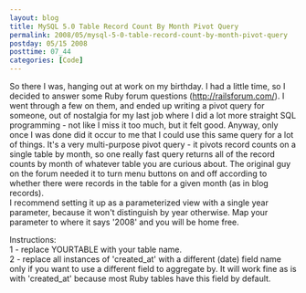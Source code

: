 ```yaml
---
layout: blog
title: MySQL 5.0 Table Record Count By Month Pivot Query
permalink: 2008/05/mysql-5-0-table-record-count-by-month-pivot-query
postday: 05/15 2008
posttime: 07_44
categories: [Code]
---
```


<p>So there I was, hanging out at work on my birthday. I had a little time, so I decided to answer some Ruby forum questions (<a href="http://railsforum.com/" title="http://railsforum.com/">http://railsforum.com/</a>). I went through a few on them, and ended up writing a pivot query for someone, out of nostalgia for my last job where I did a lot more straight SQL programming - not like I miss it too much, but it felt good. Anyway, only once I was done did it occur to me that I could use this same query for a lot of things. It&#039;s a very multi-purpose pivot query - it pivots record counts on a single table by month, so one really fast query returns all of the record counts by month of whatever table you are curious about. The original guy on the forum needed it to turn menu buttons on and off according to whether there were records in the table for a given month (as in blog records).<br />
I recommend setting it up as a parameterized view with a single year parameter, because it won&#039;t distinguish by year otherwise. Map your parameter to where it says &#039;2008&#039; and you will be home free.</p>
<p>Instructions:<br />
1 - replace YOURTABLE with your table name.<br />
2 - replace all instances of &#039;created_at&#039; with a different (date) field name only if you want to use a different field to aggregate by. It will work fine as is with &#039;created_at&#039; because most Ruby tables have this field by default.<br />
</p>

<script src="https://gist.github.com/860968.js?file=by_month_pivot.sql"></script>

